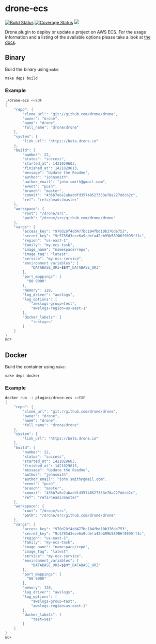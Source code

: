 # drone-ecs

[![Build Status](http://beta.drone.io/api/badges/drone-plugins/drone-ecs/status.svg)](http://beta.drone.io/drone-plugins/drone-ecs)
[![Coverage Status](https://aircover.co/badges/drone-plugins/drone-ecs/coverage.svg)](https://aircover.co/drone-plugins/drone-ecs)
[![](https://badge.imagelayers.io/plugins/drone-ecs:latest.svg)](https://imagelayers.io/?images=plugins/drone-ecs:latest 'Get your own badge on imagelayers.io')

Drone plugin to deploy or update a project on AWS ECS. For the usage information and a listing of the available options please take a look at [the docs](DOCS.md).

## Binary

Build the binary using `make`:

```
make deps build
```

### Example

```sh
./drone-ecs <<EOF
{
    "repo": {
        "clone_url": "git://github.com/drone/drone",
        "owner": "drone",
        "name": "drone",
        "full_name": "drone/drone"
    },
    "system": {
        "link_url": "https://beta.drone.io"
    },
    "build": {
        "number": 22,
        "status": "success",
        "started_at": 1421029603,
        "finished_at": 1421029813,
        "message": "Update the Readme",
        "author": "johnsmith",
        "author_email": "john.smith@gmail.com",
        "event": "push",
        "branch": "master",
        "commit": "436b7a6e2abaddfd35740527353e78a227ddcb2c",
        "ref": "refs/heads/master"
    },
    "workspace": {
        "root": "/drone/src",
        "path": "/drone/src/github.com/drone/drone"
    },
    "vargs": {
        "access_key": "970d28f4dd477bc184fbd10b376de753",
        "secret_key": "9c5785d3ece6a9cdefa42eb99b58986f9095ff1c",
        "region": "us-east-1",
        "family": "my-ecs-task",
        "image_name": "namespace/repo",
        "image_tag": "latest",
        "service": "my-ecs-service",
        "environment_variables": [
            "DATABASE_URI=$$MY_DATABASE_URI"
        ],
        "port_mappings": [
          "80 9000"
        ],
        "memory": 128,
        "log_driver": "awslogs",
        "log_options": [
            "awslogs-group=test",
            "awslogs-region=us-east-1"
        ],
        "docker_labels": [
            "test=yes"
        ]
    }
}
EOF
```

## Docker

Build the container using `make`:

```
make deps docker
```

### Example

```sh
docker run -i plugins/drone-ecs <<EOF
{
    "repo": {
        "clone_url": "git://github.com/drone/drone",
        "owner": "drone",
        "name": "drone",
        "full_name": "drone/drone"
    },
    "system": {
        "link_url": "https://beta.drone.io"
    },
    "build": {
        "number": 22,
        "status": "success",
        "started_at": 1421029603,
        "finished_at": 1421029813,
        "message": "Update the Readme",
        "author": "johnsmith",
        "author_email": "john.smith@gmail.com",
        "event": "push",
        "branch": "master",
        "commit": "436b7a6e2abaddfd35740527353e78a227ddcb2c",
        "ref": "refs/heads/master"
    },
    "workspace": {
        "root": "/drone/src",
        "path": "/drone/src/github.com/drone/drone"
    },
    "vargs": {
        "access_key": "970d28f4dd477bc184fbd10b376de753",
        "secret_key": "9c5785d3ece6a9cdefa42eb99b58986f9095ff1c",
        "region": "us-east-1",
        "family": "my-ecs-task",
        "image_name": "namespace/repo",
        "image_tag": "latest",
        "service": "my-ecs-service",
        "environment_variables": [
            "DATABASE_URI=$$MY_DATABASE_URI"
        ],
        "port_mappings": [
          "80 9000"
        ],
        "memory": 128,
        "log_driver": "awslogs",
        "log_options": [
            "awslogs-group=test",
            "awslogs-region=us-east-1"
        ],
        "docker_labels": [
            "test=yes"
        ]
    }
}
EOF
```
